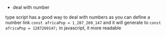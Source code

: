 * deal with number

type script has a good way to deal with numbers as you can define a number link `const africaPop = 1_287_269_147` and it will generate to `const africaPop = 1287269147;` in javascript, it more readable


